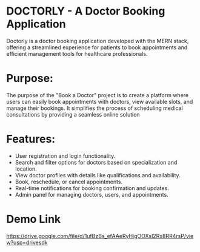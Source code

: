 # DOCTORLY - A Doctor Booking Application
Doctorly is a doctor booking application developed with the MERN stack, offering a streamlined experience for patients to book appointments and efficient management tools for healthcare professionals.

# Purpose:
The purpose of the "Book a Doctor" project is to create a platform where users can easily book appointments with doctors, view available slots, and manage their bookings. It simplifies the process of scheduling medical consultations by providing a seamless online solution

# Features:
- User registration and login functionality. 
- Search and filter options for doctors based on specialization and location. 
- View doctor profiles with details like qualifications and availability. 
- Book, reschedule, or cancel appointments. 
- Real-time notifications for booking confirmation and updates. 
- Admin panel for managing doctors, users, and appointments.

# Demo Link
https://drive.google.com/file/d/1ufBzBs_efAAeRyHigOOXsl2Rx8RR4rsP/view?usp=drivesdk
